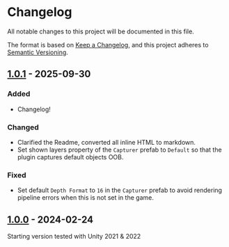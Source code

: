 # Changelog

All notable changes to this project will be documented in this file.

The format is based on [Keep a Changelog](https://keepachangelog.com/en/1.1.0/),
and this project adheres to [Semantic Versioning](https://semver.org/spec/v2.0.0.html).

## [1.0.1] - 2025-09-30

### Added

- Changelog!
  
### Changed

- Clarified the Readme, converted all inline HTML to markdown.
- Set shown layers property of the `Capturer` prefab to `Default` so that the plugin captures default objects OOB.

### Fixed 

- Set default `Depth Format` to `16` in the `Capturer` prefab to avoid rendering pipeline errors when this is not set in the game.

## [1.0.0] - 2024-02-24

Starting version tested with Unity 2021 & 2022

[1.0.1]: https://github.com/In-Game-Collectables/igc_unity2021_urp/compare/1.0.0...1.0.1
[1.0.0]: https://github.com/In-Game-Collectables/igc_unity2021_urp/tree/1.0.0